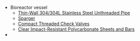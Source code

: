 - Bioreactor vessel
	- [Thin-Wall 304/304L Stainless Steel Unthreaded Pipe](https://www.mcmaster.com/4347K316/)
	- [Sparger](https://www.mcmaster.com/products/spargers/)
	- [Compact Threaded Check Valves](https://www.mcmaster.com/products/check-valves/compact-threaded-check-valves/)
	- [Clear Impact-Resistant Polycarbonate Sheets and Bars](https://www.mcmaster.com/products/polycarbonate/clear-impact-resistant-polycarbonate-sheets-and-bars/)
-